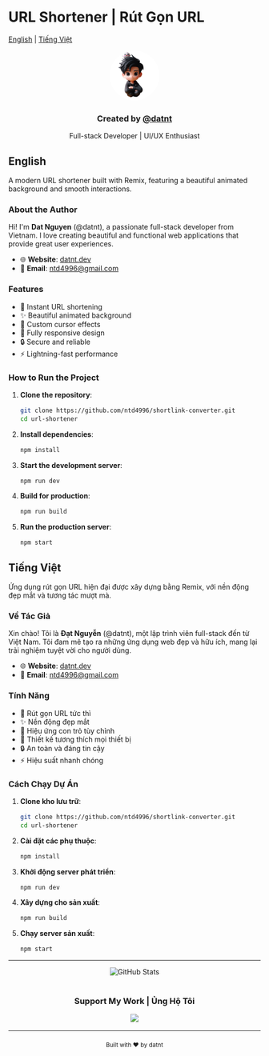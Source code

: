# URL Shortener | Rút Gọn URL

[English](#english) | [Tiếng Việt](#tiếng-việt)

<div align="center">
  <div>
    <img src="public/datnt.png" alt="datnt" width="100px" style="border-radius: 50%;" />
    <h3>Created by <a href="https://github.com/datnt">@datnt</a></h3>
    <p>Full-stack Developer | UI/UX Enthusiast</p>
  </div>
</div>

## English

A modern URL shortener built with Remix, featuring a beautiful animated background and smooth interactions.

### About the Author

Hi! I'm **Dat Nguyen** (@datnt), a passionate full-stack developer from Vietnam. I love creating beautiful and functional web applications that provide great user experiences.

- 🌐 **Website**: [datnt.dev](https://datnt.dev)
- 📧 **Email**: ntd4996@gmail.com

### Features

- 🚀 Instant URL shortening
- ✨ Beautiful animated background
- 🎯 Custom cursor effects
- 📱 Fully responsive design
- 🔒 Secure and reliable
- ⚡ Lightning-fast performance

### How to Run the Project

1. **Clone the repository**:

   ```bash
   git clone https://github.com/ntd4996/shortlink-converter.git
   cd url-shortener
   ```

2. **Install dependencies**:

   ```bash
   npm install
   ```

3. **Start the development server**:

   ```bash
   npm run dev
   ```

4. **Build for production**:

   ```bash
   npm run build
   ```

5. **Run the production server**:
   ```bash
   npm start
   ```

## Tiếng Việt

Ứng dụng rút gọn URL hiện đại được xây dựng bằng Remix, với nền động đẹp mắt và tương tác mượt mà.

### Về Tác Giả

Xin chào! Tôi là **Đạt Nguyễn** (@datnt), một lập trình viên full-stack đến từ Việt Nam. Tôi đam mê tạo ra những ứng dụng web đẹp và hữu ích, mang lại trải nghiệm tuyệt vời cho người dùng.

- 🌐 **Website**: [datnt.dev](https://datnt.dev)
- 📧 **Email**: ntd4996@gmail.com

### Tính Năng

- 🚀 Rút gọn URL tức thì
- ✨ Nền động đẹp mắt
- 🎯 Hiệu ứng con trỏ tùy chỉnh
- 📱 Thiết kế tương thích mọi thiết bị
- 🔒 An toàn và đáng tin cậy
- ⚡ Hiệu suất nhanh chóng

### Cách Chạy Dự Án

1. **Clone kho lưu trữ**:

   ```bash
   git clone https://github.com/ntd4996/shortlink-converter.git
   cd url-shortener
   ```

2. **Cài đặt các phụ thuộc**:

   ```bash
   npm install
   ```

3. **Khởi động server phát triển**:

   ```bash
   npm run dev
   ```

4. **Xây dựng cho sản xuất**:

   ```bash
   npm run build
   ```

5. **Chạy server sản xuất**:
   ```bash
   npm start
   ```

---

<div align="center">
  <img src="https://github-readme-stats.vercel.app/api?username=datnt&show_icons=true&theme=radical" alt="GitHub Stats" />
  
  <br/>
  <br/>
  
  <h3>Support My Work | Ủng Hộ Tôi</h3>
  
  <a href="https://www.buymeacoffee.com/ntd4996i">
    <img src="https://img.buymeacoffee.com/button-api/?text=Buy me a coffee&emoji=&slug=datnt&button_colour=FF5F5F&font_colour=ffffff&font_family=Cookie&outline_colour=000000&coffee_colour=FFDD00" />
  </a>
</div>

---

<p align="center">
  <sub>Built with ❤️ by datnt</sub>
</p>
